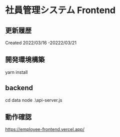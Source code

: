 # 社員管理システム Frontend

## 更新履歴

Created 2022/03/16 -20222/03/21

## 開発環境構築

yarn install

## backend
cd data
node .\api-server.js

## 動作確認

https://employee-frontend.vercel.app/
